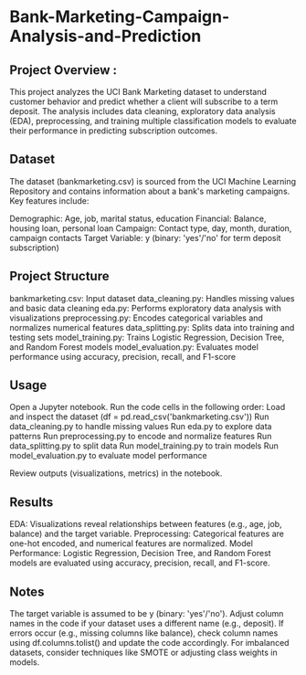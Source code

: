 # Bank-Marketing-Campaign-Analysis-and-Prediction

## Project Overview : 
This project analyzes the UCI Bank Marketing dataset to understand customer behavior and predict whether a client will subscribe to a term deposit. The analysis includes data cleaning, exploratory data analysis (EDA), preprocessing, and training multiple classification models to evaluate their performance in predicting subscription outcomes.
## Dataset
The dataset (bankmarketing.csv) is sourced from the UCI Machine Learning Repository and contains information about a bank's marketing campaigns. Key features include:

Demographic: Age, job, marital status, education
Financial: Balance, housing loan, personal loan
Campaign: Contact type, day, month, duration, campaign contacts
Target Variable: y (binary: 'yes'/'no' for term deposit subscription)

## Project Structure

bankmarketing.csv: Input dataset
data_cleaning.py: Handles missing values and basic data cleaning
eda.py: Performs exploratory data analysis with visualizations
preprocessing.py: Encodes categorical variables and normalizes numerical features
data_splitting.py: Splits data into training and testing sets
model_training.py: Trains Logistic Regression, Decision Tree, and Random Forest models
model_evaluation.py: Evaluates model performance using accuracy, precision, recall, and F1-score



## Usage

Open a Jupyter notebook.
Run the code cells in the following order:
Load and inspect the dataset (df = pd.read_csv('bankmarketing.csv'))
Run data_cleaning.py to handle missing values
Run eda.py to explore data patterns
Run preprocessing.py to encode and normalize features
Run data_splitting.py to split data
Run model_training.py to train models
Run model_evaluation.py to evaluate model performance


Review outputs (visualizations, metrics) in the notebook.

## Results

EDA: Visualizations reveal relationships between features (e.g., age, job, balance) and the target variable.
Preprocessing: Categorical features are one-hot encoded, and numerical features are normalized.
Model Performance: Logistic Regression, Decision Tree, and Random Forest models are evaluated using accuracy, precision, recall, and F1-score.

## Notes

The target variable is assumed to be y (binary: 'yes'/'no'). Adjust column names in the code if your dataset uses a different name (e.g., deposit).
If errors occur (e.g., missing columns like balance), check column names using df.columns.tolist() and update the code accordingly.
For imbalanced datasets, consider techniques like SMOTE or adjusting class weights in models.

